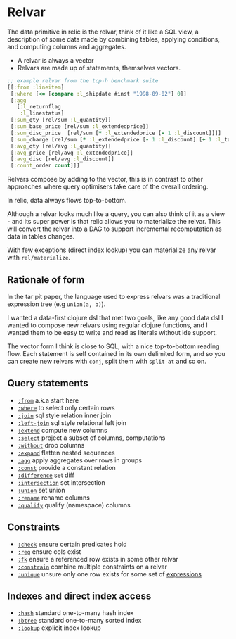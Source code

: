 # Relvar 

The data primitive in relic is the relvar, think of it like a SQL view, a description of some data made by combining 
tables, applying conditions, and computing columns and aggregates.

- A relvar is always a vector
- Relvars are made up of statements, themselves vectors.

```clojure 
;; example relvar from the tcp-h benchmark suite
[[:from :lineitem]
 [:where [<= [compare :l_shipdate #inst "1998-09-02"] 0]]
 [:agg
   [:l_returnflag
    :l_linestatus]
 [:sum_qty [rel/sum :l_quantity]]
 [:sum_base_price [rel/sum :l_extendedprice]]
 [:sum_disc_price  [rel/sum [* :l_extendedprice [- 1 :l_discount]]]]
 [:sum_charge [rel/sum [* :l_extendedprice [- 1 :l_discount] [+ 1 :l_tax]]]]
 [:avg_qty [rel/avg :l_quantity]]
 [:avg_price [rel/avg :l_extendedprice]]
 [:avg_disc [rel/avg :l_discount]]
 [:count_order count]]]
```

Relvars compose by adding to the vector, this is in contrast to other approaches where query optimisers take care of the overall ordering.

In relic, data always flows top-to-bottom.

Although a relvar looks much like a query, you can also think of it as a view - and its super power is that relic allows you to materialize the relvar. This will convert the relvar into a
DAG to support incremental recomputation as data in tables changes.

With few exceptions (direct index lookup) you can materialize any relvar with `rel/materialize`.

## Rationale of form

In the tar pit paper, the language used to express relvars was a traditional expression tree (e.g `union(a, b)`).

I wanted a data-first clojure dsl that met two goals, like any good data dsl I wanted to compose new relvars using regular clojure functions,
and I wanted them to be easy to write and read as literals without ide support.

The vector form I think is close to SQL, with a nice top-to-bottom reading flow. Each statement is self contained in its own
delimited form, and so you can create new relvars with `conj`, split them with `split-at` and so on.

## Query statements

- [`:from`](from.md) a.k.a start here
- [`:where`](where.md) to select only certain rows
- [`:join`](join.md) sql style relation inner join
- [`:left-join`](left-join.md) sql style relational left join
- [`:extend`](extend.md) compute new columns
- [`:select`](select.md) project a subset of columns, computations
- [`:without`](without.md) drop columns
- [`:expand`](expand.md) flatten nested sequences
- [`:agg`](agg.md) apply aggregates over rows in groups
- [`:const`](const.md) provide a constant relation
- [`:difference`](difference.md) set diff
- [`:intersection`](intersection.md) set intersection
- [`:union`](union.md) set union
- [`:rename`](rename.md) rename columns
- [`:qualify`](qualify.md) qualify (namespace) columns

## Constraints

- [`:check`](check.md) ensure certain predicates hold 
- [`:req`](req.md) ensure cols exist
- [`:fk`](fk.md) ensure a referenced row exists in some other relvar
- [`:constrain`](constrain.md) combine multiple constraints on a relvar
- [`:unique`](unique.md) unsure only one row exists for some set of [expressions](expr.md)

## Indexes and direct index access

- [`:hash`](hash.md) standard one-to-many hash index
- [`:btree`](btree.md) standard one-to-many sorted index
- [`:lookup`](lookup.md) explicit index lookup